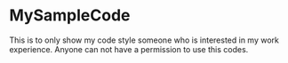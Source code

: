 # MySampleCode
This is to only show my code style someone who is interested in my work experience. Anyone can not have a permission to use this codes.
